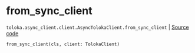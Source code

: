 # from_sync_client
`toloka.async_client.client.AsyncTolokaClient.from_sync_client` | [Source code](https://github.com/Toloka/toloka-kit/blob/v0.1.24/src/async_client/client.py#L26)

```python
from_sync_client(cls, client: TolokaClient)
```

